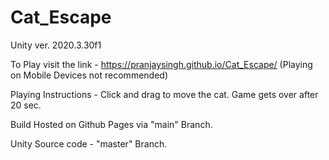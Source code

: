 # Cat_Escape

Unity ver. 2020.3.30f1

To Play visit the link - https://pranjaysingh.github.io/Cat_Escape/
(Playing on Mobile Devices not recommended)

Playing Instructions - Click and drag to move the cat. Game gets over after 20 sec.

Build Hosted on Github Pages via "main" Branch.

Unity Source code - "master" Branch.
